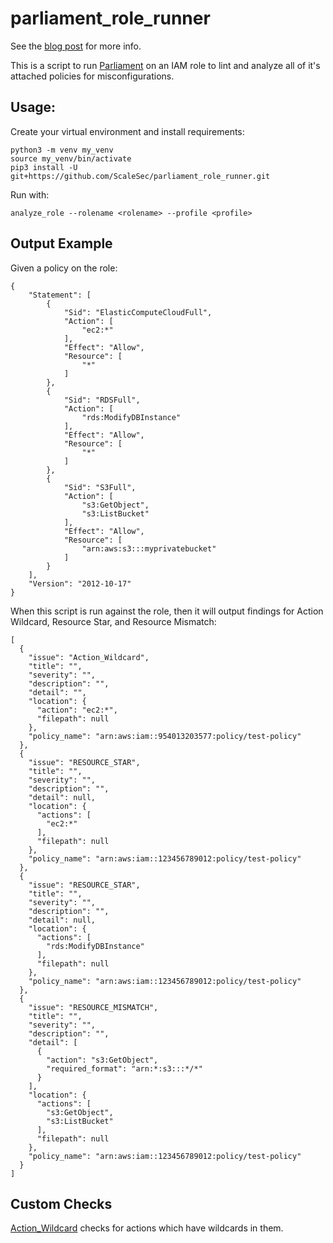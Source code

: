 # parliament_role_runner

See the [blog post](https://scalesec.com/blog/analyzing-iam-policies-at-scale-with-parliament/) for more info.

This is a script to run [Parliament](https://github.com/duo-labs/parliament/) on an IAM role to lint and analyze all of it's attached policies for misconfigurations. 


## Usage:
Create your virtual environment and install requirements:
```
python3 -m venv my_venv
source my_venv/bin/activate
pip3 install -U git+https://github.com/ScaleSec/parliament_role_runner.git
```

Run with:
```
analyze_role --rolename <rolename> --profile <profile>
```


## Output Example
Given a policy on the role:
```
{
    "Statement": [
        {
            "Sid": "ElasticComputeCloudFull",
            "Action": [
                "ec2:*"
            ],
            "Effect": "Allow",
            "Resource": [
                "*"
            ]
        },
        {
            "Sid": "RDSFull",
            "Action": [
                "rds:ModifyDBInstance"
            ],
            "Effect": "Allow",
            "Resource": [
                "*"
            ]
        },
        {
            "Sid": "S3Full",
            "Action": [
                "s3:GetObject",
                "s3:ListBucket"
            ],
            "Effect": "Allow",
            "Resource": [
                "arn:aws:s3:::myprivatebucket"
            ]
        }
    ],
    "Version": "2012-10-17"
}
```
When this script is run against the role, then it will output findings for Action Wildcard, Resource Star, and Resource Mismatch: 
```
[
  {
    "issue": "Action_Wildcard",
    "title": "",
    "severity": "",
    "description": "",
    "detail": "",
    "location": {
      "action": "ec2:*",
      "filepath": null
    },
    "policy_name": "arn:aws:iam::954013203577:policy/test-policy"
  },
  {
    "issue": "RESOURCE_STAR",
    "title": "",
    "severity": "",
    "description": "",
    "detail": null,
    "location": {
      "actions": [
        "ec2:*"
      ],
      "filepath": null
    },
    "policy_name": "arn:aws:iam::123456789012:policy/test-policy"
  },
  {
    "issue": "RESOURCE_STAR",
    "title": "",
    "severity": "",
    "description": "",
    "detail": null,
    "location": {
      "actions": [
        "rds:ModifyDBInstance"
      ],
      "filepath": null
    },
    "policy_name": "arn:aws:iam::123456789012:policy/test-policy"
  },
  {
    "issue": "RESOURCE_MISMATCH",
    "title": "",
    "severity": "",
    "description": "",
    "detail": [
      {
        "action": "s3:GetObject",
        "required_format": "arn:*:s3:::*/*"
      }
    ],
    "location": {
      "actions": [
        "s3:GetObject",
        "s3:ListBucket"
      ],
      "filepath": null
    },
    "policy_name": "arn:aws:iam::123456789012:policy/test-policy"
  }
]
```

## Custom Checks
[Action_Wildcard](action_wildcard.py) checks for actions which have wildcards in them.
